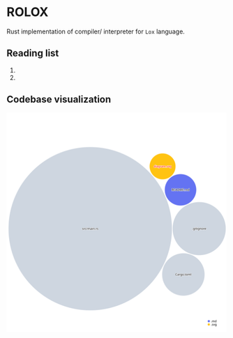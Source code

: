 # ROLOX

Rust implementation of compiler/ interpreter for `Lox` language.

## Reading list

1. [](https://www.andrewmin.info/blog/compiler-1/)
1. [](https://github.com/shuhei/cymbal/tree/master/src)

## Codebase visualization

![Visualization of the codebase](./diagram.svg)
